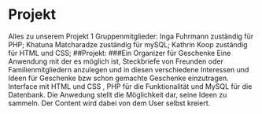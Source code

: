 # Projekt


Alles zu unserem Projekt 1
Gruppenmitglieder:
Inga Fuhrmann zuständig für PHP;
Khatuna Matcharadze zuständig für mySQL;
Kathrin Koop zuständig für HTML und CSS;
##Projekt:
###Ein Organizer für Geschenke
Eine Anwendung mit der es möglich ist, Steckbriefe von Freunden oder Familienmitgliedern anzulegen und in diesen verschiedene Interessen und Ideen für Geschenke bzw schon gemachte Geschenke einzutragen.
Interface mit HTML und CSS , PHP für die Funktionalität und MySQL für die Datenbank.
Die Anwedung stellt die Möglichkeit dar, seine Ideen zu sammeln. Der Content wird dabei von dem User selbst kreiert.



